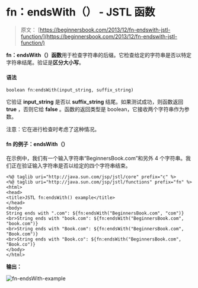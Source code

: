 # fn：endsWith（） - JSTL 函数

> 原文： [https://beginnersbook.com/2013/12/fn-endswith-jstl-function/](https://beginnersbook.com/2013/12/fn-endswith-jstl-function/)

**fn：endsWith（）函数**用于检查字符串的后缀。它检查给定的字符串是否以特定字符串结尾。验证是**区分大小写**。

#### 语法

```
boolean fn:endsWith(input_string, suffix_string)
```

它验证 **input_string** 是否以 **suffix_string** 结尾。如果测试成功，则函数返回 **true** ，否则它给 **false** 。函数的返回类型是 boolean，它接收两个字符串作为参数。

注意：它在进行检查时考虑了这种情况。

#### fn 的例子：endsWith（）

在示例中，我们有一个输入字符串“BeginnersBook.com”和另外 4 个字符串。我们正在验证输入字符串是否以给定的四个字符串结束。

```
<%@ taglib uri="http://java.sun.com/jsp/jstl/core" prefix="c" %>
<%@ taglib uri="http://java.sun.com/jsp/jstl/functions" prefix="fn" %>
<html>
<head>
<title>JSTL fn:endsWith() example</title>
</head>
<body>
String ends with ".com": ${fn:endsWith("BeginnersBook.com", "com")}
<br>String ends with "book.com": ${fn:endsWith("BeginnersBook.com", "book.com")}
<br>String ends with "Book.com": ${fn:endsWith("BeginnersBook.com", "Book.com")}
<br>String ends with "Book.co": ${fn:endsWith("BeginnersBook.com", "Book.co")}
</body>
</html>
```

**输出：**

![fn-endsWith-example](../Images/0ba540e5ddfbf7443019be52aff5f4c6.jpg)